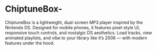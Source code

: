 # ChiptuneBox-
ChiptuneBox is a lightweight, dual-screen MP3 player inspired by the Nintendo DS. Designed for mobile phones, it features pixel-style UI, responsive touch controls, and nostalgic DS aesthetics. Load tracks, view animated playlists, and vibe to your library like it’s 2006 — with modern features under the hood.
